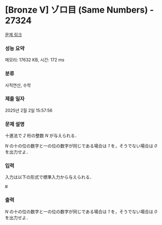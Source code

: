 # [Bronze V] ゾロ目 (Same Numbers) - 27324 

[문제 링크](https://www.acmicpc.net/problem/27324) 

### 성능 요약

메모리: 17632 KB, 시간: 172 ms

### 분류

사칙연산, 수학

### 제출 일자

2025년 2월 2일 15:57:56

### 문제 설명

<p>十進法で <var>2</var> 桁の整数 <var>N</var> が与えられる．</p>

<p><var>N</var> の十の位の数字と一の位の数字が同じである場合は <var>1</var> を，そうでない場合は <var>0</var> を出力せよ．</p>

### 입력 

 <p>入力は以下の形式で標準入力から与えられる．</p>

<pre><var>N</var></pre>

### 출력 

 <p><var>N</var> の十の位の数字と一の位の数字が同じである場合は <var>1</var> を，そうでない場合は <var>0</var> を出力せよ．</p>

